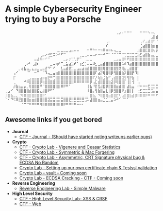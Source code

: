 # A simple Cybersecurity Engineer trying to buy a Porsche

```bash
⠀⠀⠀⠀⠀⠀⠀⠀⠀⠀⠀⠀⠀⠀⠀⠀⠀⠀⠀⠀⠀⠀⠀⠀⠀⠀⠀⠀⠀⠀⠀⠀⠀⠀⠀⠀⠀⠀⠀⠀⠀⠀⢀⡠⠄⠒⠒⠒⠀⠀⠀⠒⠒⠒⠢⠤⢄⠀⣀⣤⣿⣿⡿⠿⠿⠷⣶⣶⣤⣄⣀⠀⠀⠀⠀⠀⠀⠀⠀⠀⠀⠀⠀⠀⠀⠀⠀⠀⠀⠀⠀⠀⠀⠀⠀⠀⠀⣀
⠀⠀⠀⠀⠀⠀⠀⠀⠀⠀⠀⠀⠀⠀⠀⠀⠀⠀⠀⠀⠀⠀⠀⠀⠀⠀⠀⠀⠀⠀⠀⠀⠀⠀⠀⠀⠀⠀⠀⠀⠀⠀⠀⠀⠀⠀⠀⠀⠀⠀⠀⠀⠀⠀⠀⣠⣿⣾⣿⣿⣟⣉⣉⣁⡀⠀⢀⠂⢸⡏⢻⣿⡷⣶⣿⣛⠛⠛⠛⠛⠛⠛⠛⠛⠛⠛⠛⠓⠒⢶⣶⣶⠗⢲⣏⣁⣠⡾
⠀⠀⠀⠀⠀⠀⠀⠀⠀⠀⠀⠀⠀⠀⠀⠀⠀⠀⠀⠀⠀⠀⠀⠀⠀⠀⠀⠀⠀⠀⠀⠀⠀⠀⠀⠀⠀⠀⢀⠄⠀⠀⠀⠀⠀⠀⠀⠀⠀⠀⠀⢀⠎⣠⣾⣿⠋⠈⠻⣍⢛⣿⣿⣿⣿⣦⣉⠉⠀⣷⢄⡙⣷⣄⠈⠙⠻⢶⣤⣄⡀⠀⠀⠀⠀⠀⠀⠀⣠⣾⣿⣿⡀⠈⠉⠀⠀⠀
⠀⠀⠀⠀⠀⠀⠀⠀⠀⠀⠀⠀⠀⠀⠀⠀⠀⠀⠀⠀⠀⠀⠀⠀⠀⠀⠀⠀⠀⠀⠀⠀⠀⠀⠀⠀⠀⠀⠎⠀⠀⠀⠀⠀⠀⠀⠀⠀⠀⠀⠀⢈⣴⣿⣿⣷⣶⣶⣶⣬⣿⣿⣿⣿⣿⣿⣿⣿⣿⣿⠀⠋⠙⠿⣧⡀⠀⠀⣙⣿⡍⢳⣦⣤⣤⣤⣴⣾⣿⣿⣿⣿⠇⠀⠀⠀⠀⠀
⠀⠀⠀⠀⠀⠀⠀⠀⠀⠀⠀⠀⠀⠀⠀⠀⠀⠀⠀⢀⣀⣀⣀⣀⣠⣤⠤⠤⠀⠀⠀⠒⠛⠓⠒⠒⠲⠿⠶⠶⠦⢤⣀⣀⠀⠀⠀⠀⠀⠀⣰⣿⣿⣏⣿⣿⢦⡭⠭⠭⡵⠿⠿⠿⢿⠙⠿⠯⠽⠿⠤⣤⣤⡶⣾⡷⠒⠊⠉⠁⠈⠛⠿⢭⣻⣿⡿⢛⠋⠉⠙⠃⠀⠀⠀⠀⠀⠀
⠀⠀⠀⠀⠀⠀⠀⠀⠀⠀⠀⠀⠀⢀⡤⠔⢚⣋⠭⠕⠚⠋⠉⠀⠀⠀⠀⠀⢀⣀⣀⠤⠤⠤⠖⠒⠒⠚⠉⠁⠈⠉⠈⠉⠉⢉⣉⣉⣉⣉⣵⣋⣴⣿⣷⣤⣄⣀⣀⣀⣀⣀⣀⣀⣀⣀⣤⣤⣤⣤⣶⣾⡿⣿⢿⣿⠛⣆⠀⠀⠀⠀⠀⠀⢈⣻⣷⣼⣷⣤⠀⠀⠀⠀⠀⠀⠀⠀
⠀⠀⠀⠀⠀⠀⠀⠀⠀⠀⠀⣤⣼⠯⠖⠊⠉⠀⠀⠀⠀⠀⣀⡤⡒⢉⢁⡟⠉⠀⢀⣀⣀⠀⠀⠀⠀⠀⠀⠀⠀⣀⣠⣤⣿⠿⠟⣿⣿⣿⣿⣿⣿⣿⣿⣿⣿⣿⣿⣿⣿⣿⣿⣯⣭⣭⣭⣤⣤⣴⣿⣿⣶⣿⣾⡿⣰⣿⣿⣷⣶⣶⣶⣿⣿⣿⣿⣿⣿⣿⣷⡀⠀⠀⠀⠀⠀⠀
⠀⠀⠀⠀⠀⠀⠀⢀⠔⠃⢀⣼⠆⠀⠀⠀⠀⣀⠤⢶⠞⠉⣀⣥⣴⣡⠞⠁⢰⣊⡁⠤⠤⠼⣂⣀⣤⣾⣿⣿⣿⣿⣿⣿⠥⠾⠹⣴⣿⣿⣿⣿⣿⣿⣿⣿⣿⣿⣿⣿⣿⣿⣿⣿⣿⣿⣿⣿⣿⡿⠿⣿⣿⣿⡿⣿⣿⣿⣿⣿⣿⣿⣿⣿⣿⣵⣿⣿⣿⣿⣿⡷⠀⠀⠀⠀⠀⠀
⠀⠀⠀⠀⠀⡀⢴⣧⣤⣀⣄⣠⣀⣀⣤⣚⠙⠁⠊⠀⠀⣃⣤⣾⣟⣁⣀⣠⣤⣴⣶⣾⣿⣿⣿⣿⣿⢿⣿⣻⣿⣿⣻⢝⢿⣦⣀⣾⣿⣿⠁⠀⠀⠀⠀⠀⠀⠀⠀⠀⠀⠀⠀⠀⠀⠀⠀⠀⠀⠀⠀⢠⣿⣿⡾⠯⠭⣝⣻⣿⣿⡟⣾⢟⣿⣿⣿⣿⣾⣿⠁⠀⠀⠀⠀⠀⠀⠀
⠀⠀⠀⢠⠊⠀⠀⠀⠈⠁⠀⠒⠉⠀⠈⠹⢤⣀⣤⣶⣿⣿⣿⣿⣿⣿⣿⣿⣿⣿⣿⣿⣿⣿⠏⣴⡝⢿⣿⢿⡿⢻⣿⣿⣷⡽⣿⣿⡟⠹⡇⠀⠀⠀⠀⠀⠀⠀⠀⠀⠀⠀⠀⠀⠀⠀⠀⠀⠀⠀⢀⣿⣿⣿⣿⣿⣿⣿⣿⣿⡿⢸⣿⣼⣿⣿⣿⣿⣹⣻⣀⡄⠀⠀⠀⠀⠀⠀
⠀⠀⠀⡏⠀⠀⠀⠀⢀⣠⣤⣤⣤⣴⡶⣶⣟⠛⢉⣿⣿⣿⣿⣿⣿⣿⣿⣿⣿⣿⣿⣿⣿⠏⡜⢷⣷⣨⣷⠋⢠⣾⣿⣿⣽⣻⢻⡟⣷⠀⡇⠀⠀⠀⠀⠀⠀⠀⠀⠀⠀⠀⠀⠀⠀⠀⠀⠀⢀⣴⣿⣿⣿⣿⣿⣿⣿⡿⠟⠁⡇⢸⣏⣿⣿⣿⣿⣿⣿⣿⣩⡄⠀⠀⠀⠀⠀⠀
⠀⠀⠀⢀⠀⠀⠀⠚⠿⣿⣿⣿⣿⡿⢷⣿⣿⣿⣿⣿⣿⣿⣿⣿⣿⣿⠿⠿⠿⠿⠿⠿⡿⢠⣏⣾⣿⣿⣿⣷⣽⡿⢿⣿⣿⡏⢸⡇⢺⠀⢡⠀⠀⠀⠀⠀⠀⠀⣀⣀⣀⣀⣀⡠⠤⠤⠤⠖⠛⠋⣉⣐⣚⣉⡉⠙⠓⠒⠒⢺⣷⠘⣿⣿⣿⣿⣿⣷⡿⠷⠟⠁⠀⠀⠀⠀⠀⠀
⠀⠀⠀⡼⣷⣦⣤⡤⡀⢿⣿⣿⣿⠛⠈⣿⣿⣿⣿⣿⣿⠿⠟⠛⠁⠀⠀⠀⠀⠀⠀⢸⣧⠘⣟⣫⣼⣯⡿⣟⣿⣿⣶⣾⣿⡇⣼⣧⣤⠀⠚⠒⠒⠒⣋⣉⣉⣉⣭⣤⠤⠤⠴⠶⠒⠒⠛⠛⠋⣉⣉⣉⣁⣀⣀⣀⣀⣀⣀⣸⣿⣧⡈⠻⠿⣟⣻⠟⠁⠀⠀⠀⠀⠀⠀⠀⠀⠀
⢀⣠⠊⠀⠙⣿⣿⣿⣿⣾⣿⣿⣯⣄⣼⣿⠟⠋⠁⠀⠀⠀⠀⠀⠀⠀⠀⠀⠀⠀⠀⠸⣿⡄⢻⣷⣿⣤⣇⢸⡿⣻⣿⣿⠟⣰⣿⡇⡇⠀⢐⣋⣉⣉⣉⣩⣤⣤⣤⣶⣶⣶⣶⣶⣾⣿⣿⠿⠿⠿⠿⠿⠿⠷⠤⠤⠤⠀⠉⠉⠉⠛⠛⠒⠒⠊⠁⠀⠀⠀⠀⠀⠀⠀⠀⠀⠀⠀
⡸⣿⣷⣤⣄⣈⠻⠿⣿⣿⣿⣿⣿⣿⣟⣁⣀⣀⣀⣀⣀⣀⣀⣀⣀⣀⣀⣀⣀⣀⣀⡀⣿⣷⡄⠙⢿⣿⢿⣶⣿⣿⣏⢃⣴⣿⣿⣷⣾⡿⠿⠿⠿⠟⠛⠛⠛⠋⠉⠉⠉⠉⠀⠀⠀⠀⠀⠀⠀⠀⠀⠀⠀⠀⠀⠀⠀⠀⠀⠀⠀⠀⠀⠀⠀⠀⠀⠀⠀⠀⠀⠀⠀⠀⠀⠀⠀⠀
⠈⠂⠙⠫⠿⣟⣿⣿⣿⣶⣶⣾⣿⣿⣿⣿⣽⣭⣭⣭⣭⣭⣿⣿⣟⣛⣛⣛⣛⣛⣩⠥⣼⣿⣿⣶⣤⣈⣁⣀⣤⠵⠚⠁⠈⠉⠁⠀⠀⠀⠀⠀⠀⠀⠀⠀⠀⠀⠀⠀⠀⠀⠀⠀⠀⠀⠀⠀⠀⠀⠀⠀⠀⠀⠀⠀⠀⠀⠀⠀⠀⠀⠀⠀⠀⠀⠀⠀⠀⠀⠀⠀⠀⠀⠀⠀⠀⠀
⠀⠀⠀⠀⠀⠀⠈⠉⠉⠛⠛⠛⠛⠻⠿⠿⠿⠿⠿⠿⠿⠿⠟⠛⠛⠛⠛⠒⠒⠂⠀⠀⠀⠀⠀⠀⠀⠀⠀⠀⠀⠀⠀⠀⠀⠀⠀⠀⠀⠀⠀⠀⠀⠀⠀⠀⠀⠀⠀⠀⠀⠀⠀⠀⠀⠀⠀⠀⠀⠀⠀⠀⠀⠀⠀⠀⠀⠀⠀⠀⠀⠀⠀⠀⠀⠀⠀⠀⠀⠀⠀⠀⠀⠀⠀⠀⠀⠀
```

## Awesome links if you get bored

- **Journal**
	- [CTF -  Journal - (Should have started noting writeups earlier oups)](https://github.com/nathanrayburn/ctf_journey)
- **Crypto**
	- [CTF - Crypto Lab - Vigenere and Ceasar Statistics](https://github.com/nathanrayburn/crypto_lab01)
	- [CTF - Crypto Lab - Symmetric & Mac Forgering](https://github.com/nathanrayburn/crypto_labo2/tree/main)
	- [CTF - Crypto Lab - Asymmetric, CRT Signature physical bug & ECDSA No Random ](https://github.com/nathanrayburn/crypto_labo3)
	- [Crypto Lab - Setting up our own certificate chain & Testssl validation](https://github.com/nathanrayburn/crypto_labo4)
	- [Crypto Lab - vault - Coming soon]()
	- [Crypto Lab - ECDSA Cracking - CTF - Coming soon]()
- **Reverse Engineering**
	- [Reverse Engineering Lab - Simple Malware](https://github.com/nathanrayburn/slb/blob/main/Lab01/doc/rapport.md)
- **High Level Security**
	- [CTF - High Level Security Lab- XSS & CRSF](https://github.com/nathanrayburn/SLH/tree/main/lab01)
	- [CTF - Web]()
